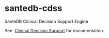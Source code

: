 # santedb-cdss
SanteDB Clinical Decision Support Engine

See: [Clinical Decision Support](https://help.santesuite.org/ops/santedb/applets/cdss-protocols) for documentation.
